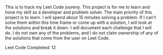 This is to track my Leet Code joureny. This project is for me to learn and hone my skill as a developer and problem solver. The main priority of this project is to learn. I will spend about 15 minutes solving a problem. If I can't solve them within this time frame or come up with a solution, I will look at the solutions and break it down. I will document each challenge that I will do. I do not own any of the problems, and I do not claim ownership of any of the solutions that come from the user on Leet Code.

Leet Code Completed: 12
